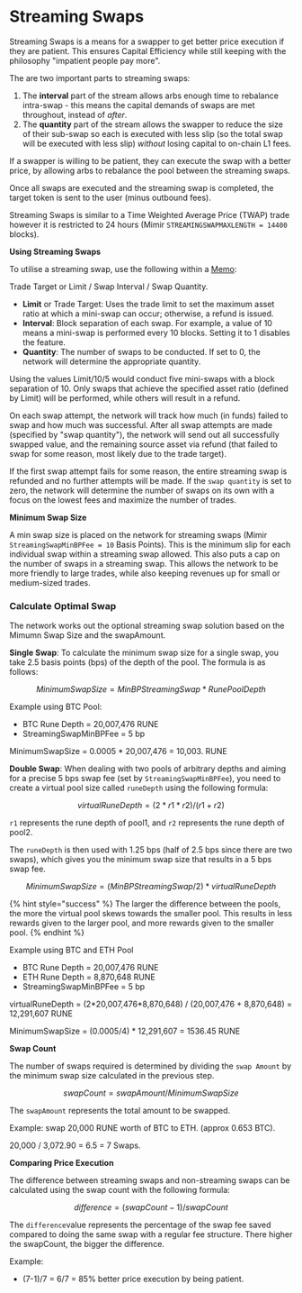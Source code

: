 # Streaming Swaps

Streaming Swaps is a means for a swapper to get better price execution if they are patient.  This ensures Capital Efficiency while still keeping with the philosophy "impatient people pay more".

The are two important parts to streaming swaps:&#x20;

1. The **interval** part of the stream allows arbs enough time to rebalance intra-swap - this means the capital demands of swaps are met throughout, instead of _after_.
2. The **quantity** part of the stream allows the swapper to reduce the size of their sub-swap so each is executed with less slip (so the total swap will be executed with less slip) _without_ losing capital to on-chain L1 fees.

If a swapper is willing to be patient, they can execute the swap with a better price, by allowing arbs to rebalance the pool between the streaming swaps.

Once all swaps are executed and the streaming swap is completed, the target token is sent to the user (minus outbound fees).&#x20;

Streaming Swaps is similar to a Time Weighted Average Price (TWAP) trade however it is restricted to 24 hours (Mimir `STREAMINGSWAPMAXLENGTH = 14400` blocks).&#x20;

**Using Streaming Swaps**

To utilise a streaming swap, use the following within a [Memo](memos.md#swap):

Trade Target or Limit / Swap Interval / Swap Quantity.

* **Limit** or Trade Target: Uses the trade limit to set the maximum asset ratio at which a mini-swap can occur; otherwise, a refund is issued.
* **Interval**: Block separation of each swap. For example, a value of 10 means a mini-swap is performed every 10 blocks. Setting it to 1 disables the feature.
* **Quantity**: The number of swaps to be conducted. If set to 0, the network will determine the appropriate quantity.

Using the values Limit/10/5 would conduct five mini-swaps with a block separation of 10. Only swaps that achieve the specified asset ratio (defined by Limit) will be performed, while others will result in a refund.

On each swap attempt, the network will track how much (in funds) failed to swap and how much was successful. After all swap attempts are made (specified by "swap quantity"), the network will send out all successfully swapped value, and the remaining source asset via refund (that failed to swap for some reason, most likely due to the trade target).

If the first swap attempt fails for some reason, the entire streaming swap is refunded and no further attempts will be made. If the `swap quantity` is set to zero, the network will determine the number of swaps on its own with a focus on the lowest fees and maximize the number of trades.

**Minimum Swap Size**

A min swap size is placed on the network for streaming swaps (Mimir `StreamingSwapMinBPFee = 10` Basis Points). This is the minimum slip for each individual swap within a streaming swap allowed. This also puts a cap on the number of swaps in a streaming swap. This allows the network to be more friendly to large trades, while also keeping revenues up for small or medium-sized trades.

### Calculate Optimal Swap

The network works out the optional streaming swap solution based on the Mimumn Swap Size and the swapAmount. &#x20;

**Single Swap**: To calculate the minimum swap size for a single swap, you take 2.5 basis points (bps) of the depth of the pool. The formula is as follows:

$$
{MinimumSwapSize} = MinBPStreamingSwap * Rune Pool Depth
$$

Example using BTC Pool:

* BTC Rune Depth = 20,007,476 RUNE
* StreamingSwapMinBPFee = 5 bp

MinimumSwapSize = 0.0005 \* 20,007,476 = 10,003. RUNE

**Double Swap**: When dealing with two pools of arbitrary depths and aiming for a precise 5 bps swap fee (set by `StreamingSwapMinBPFee`), you need to create a virtual pool size called `runeDepth` using the following formula:

$$
virtualRuneDepth  =(2*r1*r2) / (r1+r2)
$$

`r1` represents the rune depth of pool1, and `r2` represents the rune depth of pool2.

The `runeDepth` is then used with 1.25 bps (half of 2.5 bps since there are two swaps), which gives you the minimum swap size that results in a 5 bps swap fee.

$$
{MinimumSwapSize} = (MinBPStreamingSwap / 2) * virtualRuneDepth
$$

{% hint style="success" %}
The larger the difference between the pools, the more the virtual pool skews towards the smaller pool. This results in less rewards given to the larger pool, and more rewards given to the smaller pool.
{% endhint %}

Example using BTC and ETH Pool

* BTC Rune Depth = 20,007,476 RUNE
* ETH Rune Depth = 8,870,648 RUNE
* StreamingSwapMinBPFee = 5 bp

virtualRuneDepth = (2\*20,007,476\*8,870,648) / (20,007,476 + 8,870,648) = 12,291,607 RUNE

MinimumSwapSize = (0.0005/4) \* 12,291,607 = 1536.45 RUNE

**Swap Count**

The number of swaps required is determined by dividing the `swap Amount` by the minimum swap size calculated in the previous step.

$$
swapCount = swapAmount / MinimumSwapSize
$$

The `swapAmount` represents the total amount to be swapped.

Example: swap 20,000 RUNE worth of BTC to ETH. (approx 0.653 BTC).

20,000 / 3,072.90 = 6.5 = 7 Swaps.

**Comparing Price Execution**

The difference between streaming swaps and non-streaming swaps can be calculated using the swap count with the following formula:

$$
difference = (swapCount - 1) / swapCount
$$

The `difference`value represents the percentage of the swap fee saved compared to doing the same swap with a regular fee structure. There higher the swapCount, the bigger the difference.

Example:&#x20;

* (7-1)/7 = 6/7 = 85% better price execution by being patient.&#x20;

